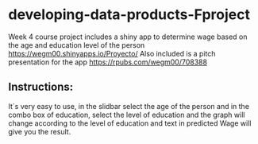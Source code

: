 # developing-data-products-Fproject

Week 4 course project includes a shiny app to determine wage based on the age and education level of the person
https://wegm00.shinyapps.io/Proyecto/
Also included is a pitch presentation for the app https://rpubs.com/wegm00/708388

## Instructions:
It´s very easy to use, in the slidbar select the age of the person and  in the
combo box of education, select the level of education and the graph will change
according to the level of education and text in predicted Wage will give you
the result.
